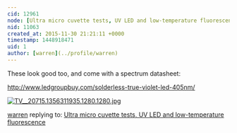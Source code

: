 ```yaml
---
cid: 12961
node: [Ultra micro cuvette tests, UV LED and low-temperature fluorescence](../notes/warren/08-19-2014/ultra-micro-cuvette-tests-uv-led-and-low-temperature-fluorescence)
nid: 11063
created_at: 2015-11-30 21:21:11 +0000
timestamp: 1448918471
uid: 1
author: [warren](../profile/warren)
---
```


These look good too, and come with a spectrum datasheet: 

http://www.ledgroupbuy.com/solderless-true-violet-led-405nm/


[![TV__20715.1356311935.1280.1280.jpg](//i.publiclab.org/system/images/photos/000/013/095/large/TV__20715.1356311935.1280.1280.jpg)](//i.publiclab.org/system/images/photos/000/013/095/original/TV__20715.1356311935.1280.1280.jpg)



[warren](../profile/warren) replying to: [Ultra micro cuvette tests, UV LED and low-temperature fluorescence](../notes/warren/08-19-2014/ultra-micro-cuvette-tests-uv-led-and-low-temperature-fluorescence)

